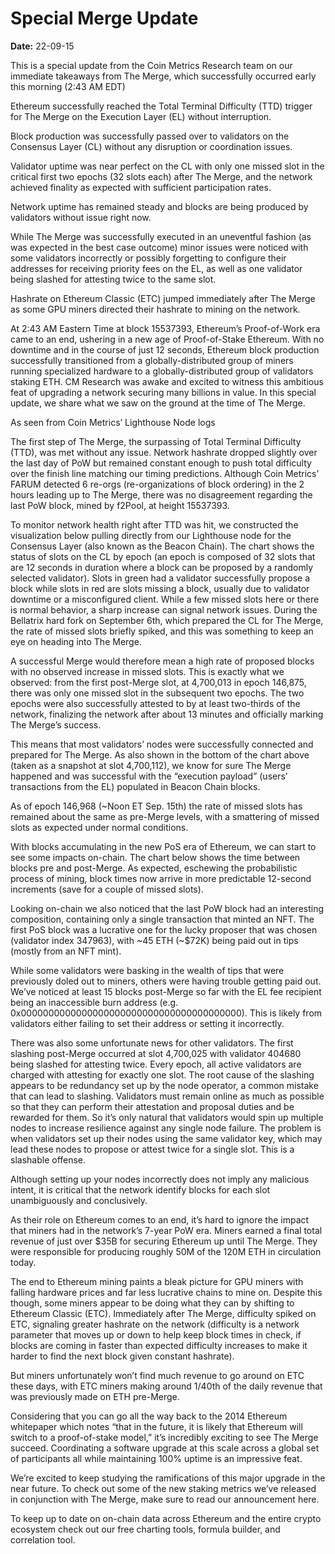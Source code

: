 # Special Merge Update

**Date:** 22-09-15

This is a special update from the Coin Metrics Research team on our immediate takeaways from The Merge, which successfully occurred early this morning (2:43 AM EDT)

Ethereum successfully reached the Total Terminal Difficulty (TTD) trigger for The Merge on the Execution Layer (EL) without interruption.

Block production was successfully passed over to validators on the Consensus Layer (CL) without any disruption or coordination issues.

Validator uptime was near perfect on the CL with only one missed slot in the critical first two epochs (32 slots each) after The Merge, and the network achieved finality as expected with sufficient participation rates.

Network uptime has remained steady and blocks are being produced by validators without issue right now.

While The Merge was successfully executed in an uneventful fashion (as was expected in the best case outcome) minor issues were noticed with some validators incorrectly or possibly forgetting to configure their addresses for receiving priority fees on the EL, as well as one validator being slashed for attesting twice to the same slot.

Hashrate on Ethereum Classic (ETC) jumped immediately after The Merge as some GPU miners directed their hashrate to mining on the network.

At 2:43 AM Eastern Time at block 15537393, Ethereum’s Proof-of-Work era came to an end, ushering in a new age of Proof-of-Stake Ethereum. With no downtime and in the course of just 12 seconds, Ethereum block production successfully transitioned from a globally-distributed group of miners running specialized hardware to a globally-distributed group of validators staking ETH. CM Research was awake and excited to witness this ambitious feat of upgrading a network securing many billions in value. In this special update, we share what we saw on the ground at the time of The Merge.

As seen from Coin Metrics’ Lighthouse Node logs

The first step of The Merge, the surpassing of Total Terminal Difficulty (TTD), was met without any issue. Network hashrate dropped slightly over the last day of PoW but remained constant enough to push total difficulty over the finish line matching our timing predictions. Although Coin Metrics’ FARUM detected 6 re-orgs (re-organizations of block ordering) in the 2 hours leading up to The Merge, there was no disagreement regarding the last PoW block, mined by f2Pool, at height 15537393.

To monitor network health right after TTD was hit, we constructed the visualization below pulling directly from our Lighthouse node for the Consensus Layer (also known as the Beacon Chain). The chart shows the status of slots on the CL by epoch (an epoch is composed of 32 slots that are 12 seconds in duration where a block can be proposed by a randomly selected validator). Slots in green had a validator successfully propose a block while slots in red are slots missing a block, usually due to validator downtime or a misconfigured client. While a few missed slots here or there is normal behavior, a sharp increase can signal network issues. During the Bellatrix hard fork on September 6th, which prepared the CL for The Merge, the rate of missed slots briefly spiked, and this was something to keep an eye on heading into The Merge.

A successful Merge would therefore mean a high rate of proposed blocks with no observed increase in missed slots. This is exactly what we observed: from the first post-Merge slot, at 4,700,013 in epoch 146,875, there was only one missed slot in the subsequent two epochs. The two epochs were also successfully attested to by at least two-thirds of the network, finalizing the network after about 13 minutes and officially marking The Merge’s success.

This means that most validators’ nodes were successfully connected and prepared for The Merge. As also shown in the bottom of the chart above (taken as a snapshot at slot 4,700,112), we know for sure The Merge happened and was successful with the “execution payload” (users’ transactions from the EL) populated in Beacon Chain blocks.

As of epoch 146,968 (~Noon ET Sep. 15th) the rate of missed slots has remained about the same as pre-Merge levels, with a smattering of missed slots as expected under normal conditions.

With blocks accumulating in the new PoS era of Ethereum, we can start to see some impacts on-chain. The chart below shows the time between blocks pre and post-Merge. As expected, eschewing the probabilistic process of mining, block times now arrive in more predictable 12-second increments (save for a couple of missed slots).

Looking on-chain we also noticed that the last PoW block had an interesting composition, containing only a single transaction that minted an NFT. The first PoS block was a lucrative one for the lucky proposer that was chosen (validator index 347963), with ~45 ETH (~$72K) being paid out in tips (mostly from an NFT mint).

While some validators were basking in the wealth of tips that were previously doled out to miners, others were having trouble getting paid out. We’ve noticed at least 15 blocks post-Merge so far with the EL fee recipient being an inaccessible burn address (e.g. 0x0000000000000000000000000000000000000000). This is likely from validators either failing to set their address or setting it incorrectly.

There was also some unfortunate news for other validators. The first slashing post-Merge occurred at slot 4,700,025 with validator 404680 being slashed for attesting twice. Every epoch, all active validators are charged with attesting for exactly one slot. The root cause of the slashing appears to be redundancy set up by the node operator, a common mistake that can lead to slashing. Validators must remain online as much as possible so that they can perform their attestation and proposal duties and be rewarded for them. So it’s only natural that validators would spin up multiple nodes to increase resilience against any single node failure. The problem is when validators set up their nodes using the same validator key, which may lead these nodes to propose or attest twice for a single slot. This is a slashable offense.

Although setting up your nodes incorrectly does not imply any malicious intent, it is critical that the network identify blocks for each slot unambiguously and conclusively.

As their role on Ethereum comes to an end, it’s hard to ignore the impact that miners had in the network’s 7-year PoW era. Miners earned a final total revenue of just over $35B for securing Ethereum up until The Merge. They were responsible for producing roughly 50M of the 120M ETH in circulation today.

The end to Ethereum mining paints a bleak picture for GPU miners with falling hardware prices and far less lucrative chains to mine on. Despite this though, some miners appear to be doing what they can by shifting to Ethereum Classic (ETC). Immediately after The Merge, difficulty spiked on ETC, signaling greater hashrate on the network (difficulty is a network parameter that moves up or down to help keep block times in check, if blocks are coming in faster than expected difficulty increases to make it harder to find the next block given constant hashrate).

But miners unfortunately won’t find much revenue to go around on ETC these days, with ETC miners making around 1/40th of the daily revenue that was previously made on ETH pre-Merge.

Considering that you can go all the way back to the 2014 Ethereum whitepaper which notes “that in the future, it is likely that Ethereum will switch to a proof-of-stake model,” it’s incredibly exciting to see The Merge succeed. Coordinating a software upgrade at this scale across a global set of participants all while maintaining 100% uptime is an impressive feat.

We’re excited to keep studying the ramifications of this major upgrade in the near future. To check out some of the new staking metrics we’ve released in conjunction with The Merge, make sure to read our announcement here.

To keep up to date on on-chain data across Ethereum and the entire crypto ecosystem check out our free charting tools, formula builder, and correlation tool.